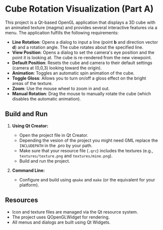 # Cube Rotation Visualization (Part A)

This project is a Qt-based OpenGL application that displays a 3D cube with an animated texture (magma) and provides several interactive features via a menu. The application fulfills the following requirements:

- **Line Rotation**: Opens a dialog to input a line (point **b** and direction vector **d**) and a rotation angle. The cube rotates about the specified line.
- **View Position**: Opens a dialog to set the camera's eye position and the point it is looking at. The cube is re-rendered from the new viewpoint.
- **Default Position**: Resets the cube and camera to their default settings (camera at (0,0,3) looking toward the origin).
- **Animation**: Toggles an automatic spin animation of the cube.
- **Toggle Gloss**: Allows you to turn on/off a gloss effect on the bright areas of the texture.
- **Zoom**: Use the mouse wheel to zoom in and out.
- **Manual Rotation**: Drag the mouse to manually rotate the cube (which disables the automatic animation).

## Build and Run

1. **Using Qt Creator:**
   - Open the project file in Qt Creator.
   - Depending the vesion of the project you might need GML replace the `INCLUDEPATH` in the .pro by your path.
   - Make sure that your resource file (`.qrc`) includes the textures (e.g., `textures/texture.png` and `textures/mine.png`).
   - Build and run the project.

2. **Command Line:**
   - Configure and build using `qmake` and `make` (or the equivalent for your platform).

## Resources

- Icon and texture files are managed via the Qt resource system.
- The project uses QOpenGLWidget for rendering.
- All menus and dialogs are built using Qt Widgets.

